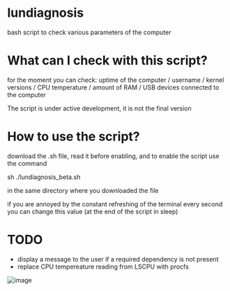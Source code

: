 # lundiagnosis

bash script to check various parameters of the computer

# What can I check with this script?

for the moment you can check: uptime of the computer / username / kernel versions / CPU temperature / amount of RAM / USB devices connected to the computer

The script is under active development, it is not the final version

# How to use the script?

download the .sh file, read it before enabling, and to enable the script use the command

sh ./lundiagnosis_beta.sh 

in the same directory where you downloaded the file

if you are annoyed by the constant refreshing of the terminal every second you can change this value (at the end of the script in sleep)

# TODO
* display a message to the user if a required dependency is not present
* replace CPU tempereature reading from LSCPU with procfs


![image](https://github.com/user-attachments/assets/97e66980-97ad-41ca-b7ad-3326dc15fea9)
